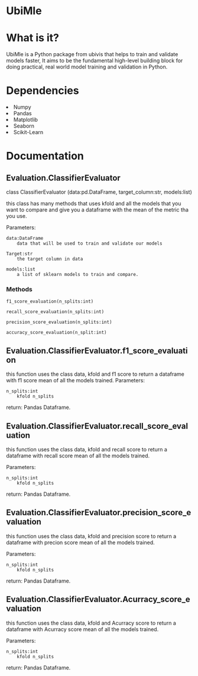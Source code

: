 # UbiMle

<h1>What is it?</h1>

<p>UbiMle is a Python package from ubivis that helps to train and validate models faster, It aims to be the fundamental high-level building block for doing practical, real world model training and validation in Python.</p>

<h1>Dependencies</h1>
<li>Numpy</li>
<li>Pandas</li>
<li>Matplotlib</li>
<li>Seaborn</li>
<li>Scikit-Learn</li>


<h1>Documentation</h1>
<h2>Evaluation.ClassifierEvaluator</h2>
<p>class ClassifierEvaluator (data:pd.DataFrame, target_column:str, models:list)

this class has many methods that uses kfold and all the models that you want to compare and give you a dataframe with the mean of the metric tha you use. 

Parameters:

    data:DataFrame
        data that will be used to train and validate our models

    Target:str
        the target column in data
    
    models:list
        a list of sklearn models to train and compare.
</p>

<h3>Methods</h3>
<p>

    f1_score_evaluation(n_splits:int)

    recall_score_evaluation(n_splits:int)

    precision_score_evaluation(n_splits:int)

    accuracy_score_evaluation(n_split:int)
</p>

<h2>Evaluation.ClassifierEvaluator.f1_score_evaluation</h2>
<p>
this function uses the class data, kfold and f1 score to return a dataframe with f1 score mean of all the models trained. 
Parameters:

    n_splits:int
        kfold n_splits

return:
    Pandas Dataframe.
</p>

<h2>Evaluation.ClassifierEvaluator.recall_score_evaluation</h2>
<p>
this function uses the class data, kfold and recall score to return a dataframe with recall score mean of all the models trained. 

Parameters:

    n_splits:int
        kfold n_splits

return:
    Pandas Dataframe.
</p>

<h2>Evaluation.ClassifierEvaluator.precision_score_evaluation</h2>
<p>
this function uses the class data, kfold and precision score to return a dataframe with precion score mean of all the models trained.

Parameters:

    n_splits:int
        kfold n_splits

return:
    Pandas Dataframe.
</p>

<h2>Evaluation.ClassifierEvaluator.Acurracy_score_evaluation</h2>
<p>
this function uses the class data, kfold and Acurracy score to return a dataframe with Acurracy score mean of all the models trained.

Parameters:

    n_splits:int
        kfold n_splits

return:
    Pandas Dataframe.
</p>